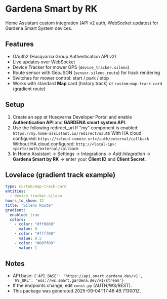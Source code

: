 # Gardena Smart by RK

Home Assistant custom integration (API v2 auth, WebSocket updates) for Gardena Smart System devices.

## Features
- OAuth2 (Husqvarna Group Authentication API v2)
- Live updates over WebSocket
- Device Tracker for mower GPS (`device_tracker.sileno`)
- Route sensor with GeoJSON (`sensor.sileno_route`) for track rendering
- Switches for mower control: start / park / stop
- Works with standard **Map** card (history track) or `custom:map-track-card` (gradient route)

## Setup
1. Create an app at Husqvarna Developer Portal and enable **Authentication API** and **GARDENA smart system API**.
2. Use the following redirect_uri
   If "my" component is enabled: `https://my.home-assistant.io/redirect/oauth`
   With HA cloud configured: `https://<cloud-remote-url>/auth/external/callback`
   Without HA cloud configured: `http://<local-ip>:<port>/auth/external/callback`
3. In Home Assistant → Settings → Integrations → *Add Integration* → **Gardena Smart by RK** → enter your **Client ID** and **Client Secret**.

## Lovelace (gradient track example)
```yaml
type: custom:map-track-card
entities:
  - device_tracker.sileno
hours_to_show: 12
title: "Sileno Route"
gradient:
  enabled: true
  colors:
    - color: "#ff0000"
      value: 0
    - color: "#ffff00"
      value: 0.5
    - color: "#00ff00"
      value: 1
```

## Notes
- API base: `{'API_BASE': 'https://api.smart.gardena.dev/v1', 'WS_URL': 'wss://ws.smart.gardena.dev/v1/stream'}`
- If the endpoints change, edit `const.py` (AUTH/WS/REST).
- This package was generated 2025-09-04T17:46:49.713001Z.
